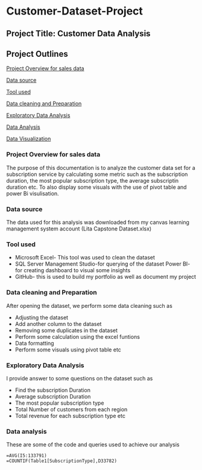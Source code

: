 # Customer-Dataset-Project

## Project Title: Customer Data Analysis 

## Project Outlines

[Project Overview for sales data](#project-overview-for-sale-data)

[Data source](#data-source)

[Tool used](#tool-used)

[Data cleaning and Preparation](#data-cleaning-and-preparation)

[Exploratory Data Analysis](#exploratory-data-analysis)

[Data Analysis](#data-analysis)

[Data Visualization](#data-visualization)

### Project Overview for sales data
The purpose of this documentation is to analyze the customer data set for a subscription service by calculating some metric such as the subscription duration, the most popular subscription type, the average subscriptin duration etc. To also display some visuals with the use of pivot table and power Bi visulisation.

### Data source
The data used for this analysis was downloaded from my canvas learning management system account (Lita Capstone Dataset.xlsx)

### Tool used  
- Microsoft Excel- This tool was used to clean the dataset 
- SQL Server Management Studio-for querying of the dataset 
  Power BI- for creating dashboard to visual some insights
- GitHub- this is used to build my portfolio as well as document my project

### Data cleaning and Preparation
After opening the dataset, we perform some data cleaning such as
- Adjusting the dataset
- Add another column to the dataset
- Removing some duplicates in the dataset
- Perform some calculation using the excel funtions
- Data formatting
- Perform some visuals using pivot table etc

### Exploratory Data Analysis 
I provide answer to some questions on the dataset such as 
- Find the subscription Duration
- Average subscription Duration
- The most popular subscription type
- Total Number of customers from each region
- Total revenue for each subscription type etc

### Data analysis
These are some of the code and queries used to achieve our analysis
```Excel
=AVG(I5:133791)
=COUNTIF(Table1[SubscriptionType],D33782)
```

```SQL

```
